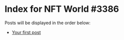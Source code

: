 # Index for NFT World #3386
Posts will be displayed in the order below:

- [Your first post](./001-first.md)

